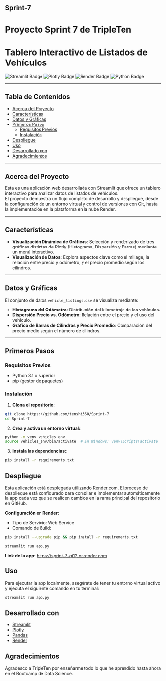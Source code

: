 ## Sprint-7
# Proyecto Sprint 7 de TripleTen

# Tablero Interactivo de Listados de Vehículos

![Streamlit Badge](https://img.shields.io/badge/Streamlit-FF4B4B?style=for-the-badge&logo=streamlit&logoColor=white)
![Plotly Badge](https://img.shields.io/badge/Plotly-239120?style=for-the-badge&logo=plotly&logoColor=white)
![Render Badge](https://img.shields.io/badge/Render-46E0B3?style=for-the-badge&logo=render&logoColor=white)
![Python Badge](https://img.shields.io/badge/Python-3776AB?style=for-the-badge&logo=python&logoColor=white)

---

## Tabla de Contenidos

- [Acerca del Proyecto](#acerca-del-proyecto)
- [Características](#características)
- [Datos y Gráficas](#datos-y-gráficas)
- [Primeros Pasos](#primeros-pasos)
  - [Requisitos Previos](#requisitos-previos)
  - [Instalación](#instalación)
- [Despliegue](#despliegue)
- [Uso](#uso)
- [Desarrollado con](#desarrollado-con)
- [Agradecimientos](#agradecimientos)

---

## Acerca del Proyecto

Esta es una aplicación web desarrollada con Streamlit que ofrece un tablero interactivo para analizar datos de listados de vehículos.  
El proyecto demuestra un flujo completo de desarrollo y despliegue, desde la configuración de un entorno virtual y control de versiones con Git, hasta la implementación en la plataforma en la nube Render.

---

## Características

- **Visualización Dinámica de Gráficas**: Selección y renderizado de tres gráficas distintas de Plotly (Histograma, Dispersión y Barras) mediante un menú interactivo.
- **Visualización de Datos**: Explora aspectos clave como el millage, la relación entre precio y odómetro, y el precio promedio según los cilindros.

---

## Datos y Gráficas

El conjunto de datos `vehicle_listings.csv` se visualiza mediante:

- **Histograma del Odómetro**: Distribución del kilometraje de los vehículos.
- **Dispersión Precio vs. Odómetro**: Relación entre el precio y el uso del vehículo.
- **Gráfico de Barras de Cilindros y Precio Promedio**: Comparación del precio medio según el número de cilindros.

---

## Primeros Pasos

### Requisitos Previos

- Python 3.1 o superior
- pip (gestor de paquetes)

### Instalación

1. **Clona el repositorio**:

```bash
git clone https://github.com/tenshi360/Sprint-7
cd Sprint-7
```

2. **Crea y activa un entorno virtual:**:

```bash
python -m venv vehicles_env
source vehicles_env/bin/activate  # En Windows: venv\Scripts\activate
```

3. **Instala las dependencias:**:

```bash
pip install -r requirements.txt
```

## Despliegue

Esta aplicación está desplegada utilizando Render.com. El proceso de despliegue está configurado para compilar e implementar automáticamente la app cada vez que se realicen cambios en la rama principal del repositorio en GitHub.


**Configuración en Render:**
- Tipo de Servicio: Web Service
- Comando de Build:

```bash
pip install --upgrade pip && pip install -r requirements.txt
```

```bash
streamlit run app.py
```

**Link de la app:** https://sprint-7-qi12.onrender.com


## Uso

Para ejecutar la app localmente, asegúrate de tener tu entorno virtual activo y ejecuta el siguiente comando en tu terminal:

```bash
streamlit run app.py
```


## Desarrollado con

- [Streamlit](https://streamlit.io/)  
- [Plotly](https://plotly.com/python/)  
- [Pandas](https://pandas.pydata.org/)  
- [Render](https://render.com/)


## Agradecimientos

Agradesco a TripleTen por enseñarme todo lo que he aprendido hasta ahora en el Bootcamp de Data Science.

